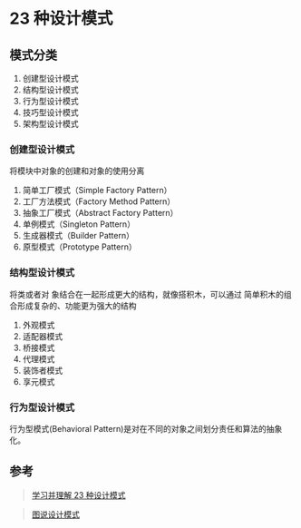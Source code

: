 # 23 种设计模式

## 模式分类

1. 创建型设计模式
2. 结构型设计模式
3. 行为型设计模式
4. 技巧型设计模式
5. 架构型设计模式

### 创建型设计模式

将模块中对象的创建和对象的使用分离

1. 简单工厂模式（Simple Factory Pattern）
2. 工厂方法模式（Factory Method Pattern）
3. 抽象工厂模式（Abstract Factory Pattern）
4. 单例模式（Singleton Pattern）
5. 生成器模式（Builder Pattern）
6. 原型模式（Prototype Pattern）

### 结构型设计模式

将类或者对 象结合在一起形成更大的结构，就像搭积木，可以通过 简单积木的组合形成复杂的、功能更为强大的结构

1. 外观模式
2. 适配器模式
3. 桥接模式
4. 代理模式
5. 装饰者模式
6. 享元模式

### 行为型设计模式

行为型模式(Behavioral Pattern)是对在不同的对象之间划分责任和算法的抽象化。

## 参考

> [学习并理解 23 种设计模式](https://juejin.im/post/6844903795017646094#heading-16)

> [图说设计模式](https://design-patterns.readthedocs.io/zh_CN/latest/)